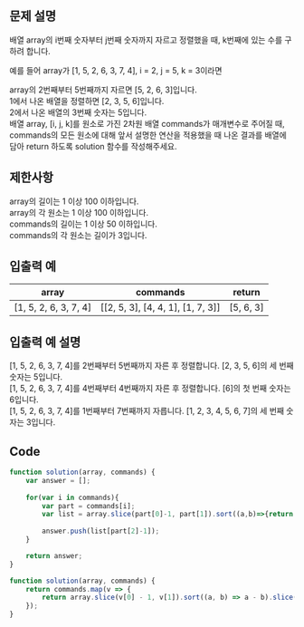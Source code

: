## 문제 설명
배열 array의 i번째 숫자부터 j번째 숫자까지 자르고 정렬했을 때, k번째에 있는 수를 구하려 합니다.   

예를 들어 array가 [1, 5, 2, 6, 3, 7, 4], i = 2, j = 5, k = 3이라면   

array의 2번째부터 5번째까지 자르면 [5, 2, 6, 3]입니다.   
1에서 나온 배열을 정렬하면 [2, 3, 5, 6]입니다.   
2에서 나온 배열의 3번째 숫자는 5입니다.   
배열 array, [i, j, k]를 원소로 가진 2차원 배열 commands가 매개변수로 주어질 때, commands의 모든 원소에 대해 앞서 설명한 연산을 적용했을 때 나온 결과를 배열에 담아 return 하도록 solution 함수를 작성해주세요.   
   
## 제한사항
array의 길이는 1 이상 100 이하입니다.   
array의 각 원소는 1 이상 100 이하입니다.   
commands의 길이는 1 이상 50 이하입니다.   
commands의 각 원소는 길이가 3입니다.   
## 입출력 예
|array|commands|return|
|---|---|---|
|[1, 5, 2, 6, 3, 7, 4]|[[2, 5, 3], [4, 4, 1], [1, 7, 3]]|[5, 6, 3]|
## 입출력 예 설명
[1, 5, 2, 6, 3, 7, 4]를 2번째부터 5번째까지 자른 후 정렬합니다. [2, 3, 5, 6]의 세 번째 숫자는 5입니다.   
[1, 5, 2, 6, 3, 7, 4]를 4번째부터 4번째까지 자른 후 정렬합니다. [6]의 첫 번째 숫자는 6입니다.   
[1, 5, 2, 6, 3, 7, 4]를 1번째부터 7번째까지 자릅니다. [1, 2, 3, 4, 5, 6, 7]의 세 번째 숫자는 3입니다.   

## Code
```javascript
function solution(array, commands) {
    var answer = [];
    
    for(var i in commands){
        var part = commands[i];
        var list = array.slice(part[0]-1, part[1]).sort((a,b)=>{return a-b}); //sort 오름차순 정렬
        
        answer.push(list[part[2]-1]);
    }

    return answer;
}

```
```javascript
function solution(array, commands) {
    return commands.map(v => {
        return array.slice(v[0] - 1, v[1]).sort((a, b) => a - b).slice(v[2] - 1, v[2])[0];
    });
}

```
